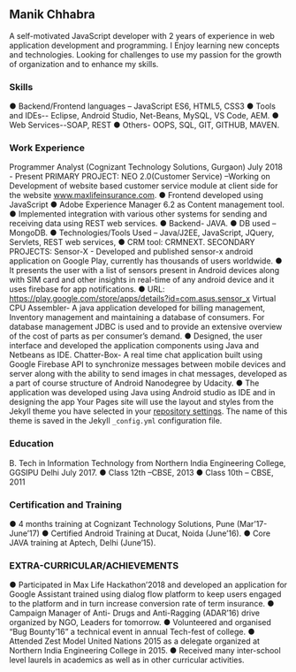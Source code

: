 ## Manik Chhabra

A self-motivated JavaScript developer with 2 years of experience in web application development and
programming. I Enjoy learning new concepts and technologies. Looking for challenges to use my passion for the growth of organization and to enhance my skills.

### Skills

● Backend/Frontend languages – JavaScript ES6, HTML5, CSS3
● Tools and IDEs-- Eclipse, Android Studio, Net-Beans, MySQL, VS Code, AEM.
● Web Services--SOAP, REST
● Others- OOPS, SQL, GIT, GITHUB, MAVEN.

### Work Experience 
Programmer Analyst (Cognizant Technology Solutions, Gurgaon) July 2018 - Present
PRIMARY PROJECT:
NEO 2.0(Customer Service) –Working on Development of website based customer service module at client side
for the website www.maxlifeinsurance.com.
● Frontend developed using JavaScript
● Adobe Experience Manager 6.2 as Content management tool.
● Implemented integration with various other systems for sending and receiving data using REST
web services.
● Backend- JAVA.
● DB used – MongoDB.
● Technologies/Tools Used – Java/J2EE, JavaScript, JQuery, Servlets, REST web services,
● CRM tool: CRMNEXT.
SECONDARY PROJECTS:
Sensor-X - Developed and published sensor-x android application on Google Play, currently has thousands of
users worldwide.
● It presents the user with a list of sensors present in Android devices along with SIM card and other insights
in real-time of any android device and it uses firebase for app notifications.
● URL: https://play.google.com/store/apps/details?id=com.asus.sensor_x
Virtual CPU Assembler- A java application developed for billing management, Inventory management and
maintaining a database of consumers. For database management JDBC is used and to provide an extensive
overview of the cost of parts as per consumer’s demand.
● Designed, the user interface and developed the application components using Java and Netbeans as
IDE.
Chatter-Box- A real time chat application built using Google Firebase API to synchronize messages between
mobile devices and server along with the ability to send images in chat messages, developed as a part of course
structure of Android Nanodegree by Udacity.
● The application was developed using Java using Android studio as IDE and in designing the app
Your Pages site will use the layout and styles from the Jekyll theme you have selected in your [repository settings](https://github.com/cman10/Resume/settings). The name of this theme is saved in the Jekyll `_config.yml` configuration file.

### Education

B. Tech in Information Technology from Northern India Engineering College, GGSIPU Delhi
July 2017.
● Class 12th –CBSE, 2013
● Class 10th – CBSE, 2011

### Certification and Training

● 4 months training at Cognizant Technology Solutions, Pune (Mar’17- June’17)
● Certified Android Training at Ducat, Noida (June’16).
● Core JAVA training at Aptech, Delhi (June’15).

### EXTRA-CURRICULAR/ACHIEVEMENTS
● Participated in Max Life Hackathon’2018 and developed an application for Google Assistant trained using
dialog flow platform to keep users engaged to the platform and in turn increase conversion rate of term
insurance.
● Campaign Manager of Anti- Drugs and Anti-Ragging (ADAR’16) drive organized by NGO, Leaders for
tomorrow.
● Volunteered and organised “Bug Bounty’16” a technical event in annual Tech-fest of college.
● Attended Zest Model United Nations 2015 as a delegate organized at Northern India Engineering College
in 2015.
● Received many inter-school level laurels in academics as well as in other curricular activities.
